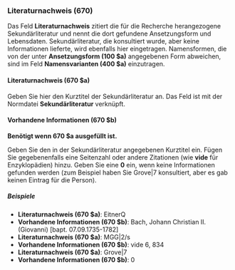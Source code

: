 ### Literaturnachweis (670)

Das Feld **Literaturnachweis** zitiert die für die Recherche herangezogene Sekundärliteratur und nennt die dort gefundene Ansetzungsform und Lebensdaten. Sekundärliteratur, die konsultiert wurde, aber keine Informationen lieferte, wird ebenfalls hier eingetragen. Namensformen, die von der unter **Ansetzungsform (100 $a)** angegebenen Form abweichen, sind im Feld **Namensvarianten (400 $a)** einzutragen.

#### Literaturnachweis (670 $a)

Geben Sie hier den Kurztitel der Sekundärliteratur an. Das Feld ist mit der Normdatei **Sekundärliteratur** verknüpft.

#### Vorhandene Informationen (670 $b)

**Benötigt wenn 670 $a ausgefüllt ist.**

Geben Sie den in der Sekundärliteratur angegebenen Kurztitel ein. Fügen Sie gegebenenfalls eine Seitenzahl oder andere Zitationen (wie **vide** für Enzyklopädien) hinzu. Geben Sie eine **0** ein, wenn keine Informationen gefunden werden (zum Beispiel haben Sie Grove\|7 konsultiert, aber es gab keinen Eintrag für die Person).

##### Beispiele

- **Literaturnachweis (670 $a)**: EitnerQ
- **Vorhandene Informationen (670 $b)**: Bach, Johann Christian II. (Giovanni) [bapt. 07.09.1735-1782]
- **Literaturnachweis (670 $a)**: MGG\|2/s
- **Vorhandene Informationen (670 $b)**: vide 6, 834
- **Literaturnachweis (670 $a)**: Grove\|7
- **Vorhandene Informationen (670 $b)**: 0

